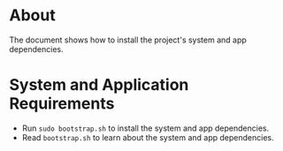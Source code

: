 
# About #

The document shows how to install the project's system and app dependencies.

# System and Application Requirements

+ Run `sudo bootstrap.sh` to install the system and app dependencies.
+ Read `bootstrap.sh` to learn about the system and app dependencies.